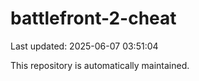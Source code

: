 # battlefront-2-cheat

Last updated: 2025-06-07 03:51:04

This repository is automatically maintained.
